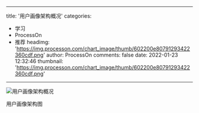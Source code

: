 
---
title: '用户画像架构概况'
categories: 
 - 学习
 - ProcessOn
 - 推荐
headimg: 'https://img.processon.com/chart_image/thumb/602200e80791293422360cdf.png'
author: ProcessOn
comments: false
date: 2022-01-23 12:32:46
thumbnail: 'https://img.processon.com/chart_image/thumb/602200e80791293422360cdf.png'
---

<div>   
<img class="thumb" alt="用户画像架构概况" src="https://img.processon.com/chart_image/thumb/602200e80791293422360cdf.png" referrerpolicy="no-referrer">
<p>用户画像架构图</p>  
</div>
            